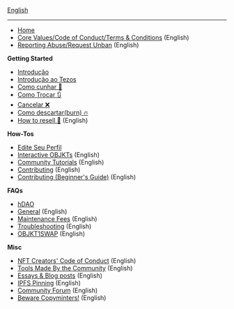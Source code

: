 [English](https://github.com/teia-community/teia-docs/wiki/)

***

* [Home](https://github.com/teia-community/teia-docs/wiki/PT-Home)
* [Core Values/Code of Conduct/Terms & Conditions](https://github.com/teia-community/teia-docs/wiki/Core-Values-Code-of-Conduct-Terms-and-Conditions) (English)
* [Reporting Abuse/Request Unban](https://github.com/teia-community/teia-docs/wiki/Reporting-Abuse-Requesting-Unban-on-the-Marketplace) (English)


**Getting Started**
* [Introdução](https://github.com/teia-community/teia-docs/wiki/Introduction-pt-BR)
* [Introdução ao Tezos](https://github.com/teia-community/teia-docs/wiki/Getting-Started-with-Tezos-pt-BR)
* [Como cunhar 🌿](https://github.com/teia-community/teia-docs/wiki/How-to-mint-🌿-pt-BR)
* [Como Trocar 🔃](https://github.com/teia-community/teia-docs/wiki/How-to-swap-🔃-pt-BR)
* [Cancelar ❌](https://github.com/teia-community/teia-docs/wiki/How-to-cancel-❌-pt-BR)
* [Como descartar(burn) 🔥](https://github.com/teia-community/teia-docs/wiki/How-to-burn-🔥-pt-BR)
* [How to resell 🏪](https://github.com/teia-community/teia-docs/wiki/How-to-resell-🏪) (English)

**How-Tos**
* [Edite Seu Perfil](https://github.com/teia-community/teia-docs/wiki/Edit-your-profile-pt-BR)
* [Interactive OBJKTs](https://github.com/teia-community/teia-docs/wiki/Interactive-OBJKTs) (English)
* [Community Tutorials](https://github.com/teia-community/teia-docs/wiki/Community-tutorials) (English)
* [Contributing](https://github.com/teia-community/teia-docs/wiki/Contributing) (English)
* [Contributing (Beginner's Guide)](https://github.com/teia-community/teia-docs/wiki/Contributing-Beginners-Guide) (English)

**FAQs**
* [hDAO](https://github.com/teia-community/teia-docs/wiki/hDAO-pt-BR)
* [General](https://github.com/teia-community/teia-docs/wiki/General) (English)
* [Maintenance Fees](https://github.com/teia-community/teia-docs/wiki/Maintenance-fees) (English)
* [Troubleshooting](https://github.com/teia-community/teia-docs/wiki/Troubleshooting) (English)
* [OBJKT1SWAP](https://github.com/teia-community/teia-docs/wiki/OBJKTV1SWAP-migration-to-v2) (English)

**Misc**
* [NFT Creators' Code of Conduct](https://github.com/teia-community/teia-docs/wiki/NFT-Creators-Code-of-Conduct) (English)
* [Tools Made By the Community](https://github.com/teia-community/teia-docs/wiki/Tools-made-by-the-community) (English)
* [Essays & Blog posts](https://github.com/teia-community/teia-docs/wiki/Essays-blogs) (English)
* [IPFS Pinning](https://github.com/teia-community/teia-docs/wiki/IPFS-pinning) (English)
* [Community Forum](https://github.com/teia-community/teia-docs/wiki/Community-Forum) (English)
* [Beware Copyminters!](https://github.com/teia-community/teia-docs/wiki/Beware-copyminters!) (English)